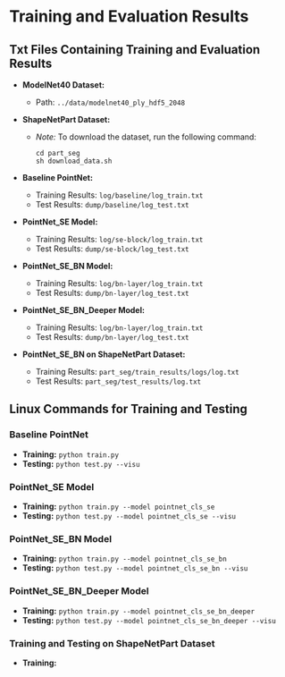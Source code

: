 # Training and Evaluation Results

## Txt Files Containing Training and Evaluation Results

- **ModelNet40 Dataset:**  
  - Path: `../data/modelnet40_ply_hdf5_2048`

- **ShapeNetPart Dataset:**  
  - *Note:* To download the dataset, run the following command:  
    ```
    cd part_seg
    sh download_data.sh
    ```

- **Baseline PointNet:**  
  - Training Results: `log/baseline/log_train.txt`  
  - Test Results: `dump/baseline/log_test.txt`

- **PointNet_SE Model:**  
  - Training Results: `log/se-block/log_train.txt`  
  - Test Results: `dump/se-block/log_test.txt`

- **PointNet_SE_BN Model:**  
  - Training Results: `log/bn-layer/log_train.txt`  
  - Test Results: `dump/bn-layer/log_test.txt`

- **PointNet_SE_BN_Deeper Model:**  
  - Training Results: `log/bn-layer/log_train.txt`  
  - Test Results: `dump/bn-layer/log_test.txt`

- **PointNet_SE_BN on ShapeNetPart Dataset:**  
  - Training Results: `part_seg/train_results/logs/log.txt`  
  - Test Results: `part_seg/test_results/log.txt`

## Linux Commands for Training and Testing

### Baseline PointNet
- **Training:** `python train.py`
- **Testing:** `python test.py --visu`

### PointNet_SE Model
- **Training:** `python train.py --model pointnet_cls_se`
- **Testing:** `python test.py --model pointnet_cls_se --visu`

### PointNet_SE_BN Model
- **Training:** `python train.py --model pointnet_cls_se_bn`
- **Testing:** `python test.py --model pointnet_cls_se_bn --visu`

### PointNet_SE_BN_Deeper Model
- **Training:** `python train.py --model pointnet_cls_se_bn_deeper`
- **Testing:** `python test.py --model pointnet_cls_se_bn_deeper --visu`

### Training and Testing on ShapeNetPart Dataset
- **Training:**  
